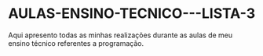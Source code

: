 # AULAS-ENSINO-TECNICO---LISTA-3
Aqui apresento todas as minhas realizações durante as aulas de meu ensino técnico referentes a programação.
